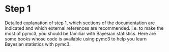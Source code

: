 # Step 1

Detailed explanation of step 1, which sections of the documentation are indicated
and which external references are recommended. i.e. to make the most of pymc3, you should
be familiar with Bayesian statistics. Here are some books whose code is available using pymc3 to
help you learn Bayesian statistics with pymc3.
